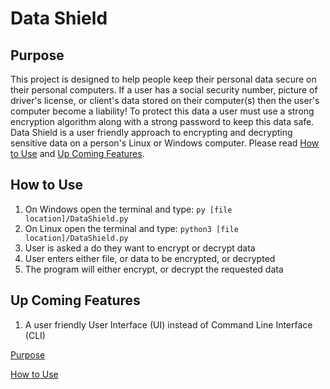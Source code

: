 <!DOCTYPEhtml>
 <html lang="en-US">
  <body>

<h1>Data Shield</h1>

<div id="intro">
	<h2>Purpose</h2>
	<p>This project is designed to help people keep their personal data secure on their personal computers. If a user has a social security number, picture of driver's license, or client's data stored on their computer(s) then the user's computer become a liability! To protect this data a user must use a strong encryption algorithm along with a strong password to keep this data safe. Data Shield is a user friendly approach to encrypting and decrypting sensitive data on a person's Linux or Windows computer. Please read <a href="#how2">How to Use</a> and <a href="#upComing">Up Coming Features</a>.</p>
</div>

<div id="how2">
	<h2>How to Use</h2>
		<ol>
			<li>On Windows open the terminal and type: <code>py [file location]/DataShield.py</code>
			<li>On Linux open the terminal and type: <code>python3 [file location]/DataShield.py</code>
			<li>User is asked a do they want to encrypt or decrypt data</li>
			<li>User enters either file, or data to be encrypted, or decrypted</li>
			<li>The program will either encrypt, or decrypt the requested data</li>
		</ol>
</div>

<div id="upComing">
	<h2>Up Coming Features</h2>
	<ol>
		<li>A user friendly User Interface (UI) instead of Command Line Interface (CLI)</li>
	</ol>
</div>

<p><a href="#intro">Purpose</a></p>
<a href="#how2">How to Use</a>

 </body>
</html>
